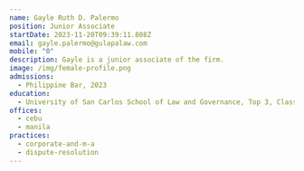 ```yaml
---
name: Gayle Ruth D. Palermo
position: Junior Associate
startDate: 2023-11-20T09:39:11.808Z
email: gayle.palermo@gulapalaw.com
mobile: "0"
description: Gayle is a junior associate of the firm.
image: /img/female-profile.png
admissions:
  - Philippine Bar, 2023
education:
  - University of San Carlos School of Law and Governance, Top 3, Class of 2023
offices:
  - cebu
  - manila
practices:
  - corporate-and-m-a
  - dispute-resolution
---
```

